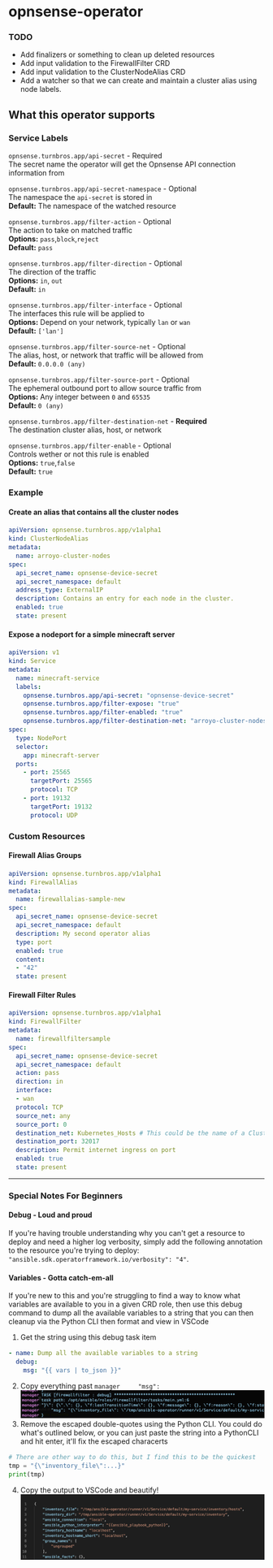 # opnsense-operator

### TODO
- Add finalizers or something to clean up deleted resources
- Add input validation to the FirewallFilter CRD
- Add input validation to the ClusterNodeAlias CRD
- Add a watcher so that we can create and maintain a cluster alias using node labels.

## What this operator supports
### Service Labels
`opnsense.turnbros.app/api-secret` - Required \
The secret name the operator will get the Opnsense API connection information from

`opnsense.turnbros.app/api-secret-namespace` - Optional \
The namespace the `api-secret` is stored in \
**Default:** The namespace of the watched resource

`opnsense.turnbros.app/filter-action` - Optional \
The action to take on matched traffic \
**Options:** `pass`,`block`,`reject` \
**Default:** `pass`

`opnsense.turnbros.app/filter-direction` - Optional \
The direction of the traffic \
**Options:** `in`, `out` \
**Default:** `in`

`opnsense.turnbros.app/filter-interface` - Optional \
The interfaces this rule will be applied to \
**Options:** Depend on your network, typically `lan` or `wan` \
**Default:** `['lan']`

`opnsense.turnbros.app/filter-source-net` - Optional \
The alias, host, or network that traffic will be allowed from\
**Default:** `0.0.0.0 (any)`

`opnsense.turnbros.app/filter-source-port` - Optional \
The ephemeral outbound port to allow source traffic from \
**Options:** Any integer between `0` and `65535` \
**Default:** `0 (any)`

`opnsense.turnbros.app/filter-destination-net` - **Required** \
The destination cluster alias, host, or network

`opnsense.turnbros.app/filter-enable` - Optional \
Controls wether or not this rule is enabled \
**Options:** `true`,`false` \
**Default:** `true`

### Example

#### Create an alias that contains all the cluster nodes
```yaml
apiVersion: opnsense.turnbros.app/v1alpha1
kind: ClusterNodeAlias
metadata:
  name: arroyo-cluster-nodes
spec:
  api_secret_name: opnsense-device-secret
  api_secret_namespace: default
  address_type: ExternalIP
  description: Contains an entry for each node in the cluster.
  enabled: true
  state: present
```

#### Expose a nodeport for a simple minecraft server
```yaml
apiVersion: v1
kind: Service
metadata:
  name: minecraft-service
  labels:
    opnsense.turnbros.app/api-secret: "opnsense-device-secret"
    opnsense.turnbros.app/filter-expose: "true"
    opnsense.turnbros.app/filter-enabled: "true"
    opnsense.turnbros.app/filter-destination-net: "arroyo-cluster-nodes"
spec:
  type: NodePort
  selector:
    app: minecraft-server
  ports:
    - port: 25565
      targetPort: 25565
      protocol: TCP
    - port: 19132
      targetPort: 19132
      protocol: UDP
```

### Custom Resources
#### Firewall Alias Groups
```yaml
apiVersion: opnsense.turnbros.app/v1alpha1
kind: FirewallAlias
metadata:
  name: firewallalias-sample-new
spec:
  api_secret_name: opnsense-device-secret
  api_secret_namespace: default
  description: My second operator alias
  type: port
  enabled: true
  content:
  - "42"
  state: present
```
#### Firewall Filter Rules
```yaml
apiVersion: opnsense.turnbros.app/v1alpha1
kind: FirewallFilter
metadata:
  name: firewallfiltersample
spec:
  api_secret_name: opnsense-device-secret
  api_secret_namespace: default
  action: pass
  direction: in
  interface:
  - wan
  protocol: TCP
  source_net: any
  source_port: 0
  destination_net: Kubernetes_Hosts # This could be the name of a ClusterNodeAlias resource
  destination_port: 32017
  description: Permit internet ingress on port
  enabled: true
  state: present
```

---

### Special Notes For Beginners
#### Debug - Loud and proud
If you're having trouble understanding why you can't get a resource to deploy and need a 
higher log verbosity, simply add the following annotation to the resource you're
trying to deploy: `"ansible.sdk.operatorframework.io/verbosity": "4"`. 

#### Variables - Gotta catch-em-all
If you're new to this and you're struggling to find a way to know what
variables are available to you in a given CRD role, then use this debug command to dump all the available variables
to a string that you can then cleanup via the Python CLI then format and view in VSCode

1. Get the string using this debug task item
```yaml
- name: Dump all the available variables to a string
  debug:
    msg: "{{ vars | to_json }}"
```
2. Copy everything past `manager     "msg":`
![Screenshot](docs/images/debug-example.png)
3. Remove the escaped double-quotes using the Python CLI. You could do what's outlined below, or you can just paste the string into a PythonCLI and hit enter, it'll fix the escaped characerts
```python
# There are other way to do this, but I find this to be the quickest
tmp = "{\"inventory_file\":...}"
print(tmp)
```
4. Copy the output to VSCode and beautify!
![Screenshot](docs/images/vscode-example.png)